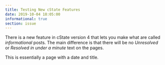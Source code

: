 ```yaml
---
title: Testing New cState Features
date: 2019-10-04 18:05:00
informational: true
section: issue
---
```


There is a new feature in cState version 4 that lets you make what are called _informational_ posts. The main difference is that there will be no _Unresolved_ or _Resolved in under a minute_ text on the pages.

This is essentially a page with a date and title.